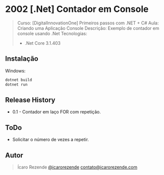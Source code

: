 # 2002  [.Net]  Contador em Console

> Curso: [DigitalInnovationOne] Primeiros passos com .NET + C#
> Aula: Criando uma Aplicação Console
> Descrição: Exemplo de contador em console usando .Net
> Tecnologias:
> - .Net Core 3.1.403
>  

## Instalação

Windows:

```sh
dotnet build
dotnet run
```

## Release History
* 0.1 -  Contador em laço FOR com repetição.

## ToDo
* Solicitar o número de vezes a repetir.

## Autor

> Ícaro Rezende 
 [@icarorezende](https://twitter.com/icarorezende) 
 contato@icarorezende.com